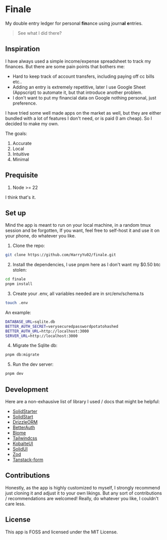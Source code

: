 # Finale

My double entry ledger for personal **fin**ance using journ**al** **e**ntries.

> See what I did there?

## Inspiration

I have always used a simple income/expense spreadsheet to track my finances.
But there are some pain points that bothers me:

- Hard to keep track of account transfers, including paying off cc bills etc..
- Adding an entry is extremely repetitive, later I use Google Sheet
  (Appscript) to automate it, but that introduce another problem.
- I don't want to put my financial data on Google
  nothing personal, just preference.

I have tried some well made apps on the market as well,
but they are either bundled with a lot of features I don't need,
or is paid (I am cheap). So I decided to make my own.

The goals:

1. Accurate
2. Local
3. Intuitive
4. Minimal

## Prequisite

1. Node >= 22

I think that's it.

## Set up

Mind the app is meant to run on your local machine,
in a random tmux session and be forgotten,
If you want, feel free to self-host it and use it on your phone,
do whatever you like.

1. Clone the repo:

```bash
git clone https://github.com/HarryYu02/finale.git
```

2. Install the dependencies, I use pnpm here as I don't want my $0.50 btc stolen:

```bash
cd finale
pnpm install
```

3. Create your .env, all variables needed are in src/env/schema.ts

```bash
touch .env
```

An example:

```bash
DATABASE_URL=sqlite.db
BETTER_AUTH_SECRET=verysecuredpasswordpotatohashed
BETTER_AUTH_URL=http://localhost:3000
SERVER_URL=http://localhost:3000
```

4. Migrate the Sqlite db:

```bash
pnpm db:migrate
```

5. Run the dev server:

```bash
pnpm dev
```

## Development

Here are a non-exhausive list of library I used / docs that might be helpful:

- [SolidStarter](https://github.com/HarryYu02/solid-starter)
- [SolidStart](https://docs.solidjs.com/solid-start/)
- [DrizzleORM](https://orm.drizzle.team/docs/overview)
- [BetterAuth](https://www.better-auth.com/docs/introduction)
- [Biome](https://biomejs.dev/guides/getting-started/)
- [Tailwindcss](https://tailwindcss.com/docs/installation/using-vite)
- [KobalteUI](https://kobalte.dev/docs/core/overview/introduction)
- [SolidUI](https://www.solid-ui.com/docs/introduction)
- [Zod](https://zod.dev/)
- [Tanstack-form](https://tanstack.com/form/latest/docs/overview)

## Contributions

Honestly, as the app is highly customized to myself,
I strongly recommend just cloning it and adjust it to your own likings.
But any sort of contributions / recommendations are welcomed!
Really, do whatever you like, I couldn't care less.

## License

This app is FOSS and licensed under the MIT License.
